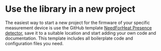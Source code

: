 # Use the library in a new project

The easiest way to start a new project for the firmware of your specific measurement device is use the GitHub template [NeedForHeat Presence detector](https://github.com/energietransitie/needforheat-presence-detector), save it to a suitable location and start adding your own code and documentation. This template includes all boilerplate code and configuration files you need.

 

